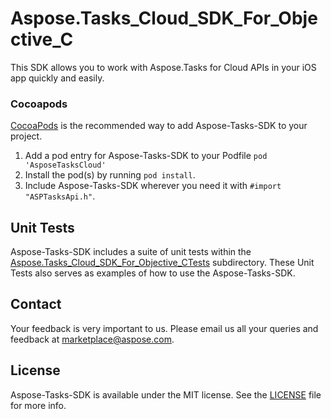 # Aspose.Tasks_Cloud_SDK_For_Objective_C
This SDK allows you to work with Aspose.Tasks for Cloud APIs in your iOS app quickly and easily.

### Cocoapods

[CocoaPods](http://cocoapods.org) is the recommended way to add Aspose-Tasks-SDK to your project.

1. Add a pod entry for Aspose-Tasks-SDK to your Podfile `pod 'AsposeTasksCloud'`
2. Install the pod(s) by running `pod install`.
3. Include Aspose-Tasks-SDK wherever you need it with `#import "ASPTasksApi.h"`.

## Unit Tests
Aspose-Tasks-SDK includes a suite of unit tests within the [Aspose.Tasks_Cloud_SDK_For_Objective_CTests](https://github.com/asposetasks/Aspose_Tasks_Cloud/blob/master/SDKs/Aspose.Tasks_Cloud_SDK_For_Objective_C/Aspose.Tasks_Cloud_SDK_For_Objective_CTests/tasks/ASPTasksApiTestCase.m) subdirectory. These Unit Tests also serves as examples of how to use the Aspose-Tasks-SDK.

## Contact
Your feedback is very important to us. Please email us all your queries and feedback at marketplace@aspose.com.

## License
Aspose-Tasks-SDK is available under the MIT license. See the [LICENSE](https://github.com/asposetasks/Aspose_Tasks_Cloud/blob/master/SDKs/Aspose.Tasks_Cloud_SDK_For_Objective_C/LICENSE) file for more info.

